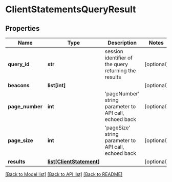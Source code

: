 # ClientStatementsQueryResult

## Properties
Name | Type | Description | Notes
------------ | ------------- | ------------- | -------------
**query_id** | **str** | session identifier of the query returning the results  | [optional] 
**beacons** | **list[int]** |  | [optional] 
**page_number** | **int** | &#39;pageNumber&#39; string parameter to API call, echoed back  | [optional] 
**page_size** | **int** | &#39;pageSize&#39; string parameter to API call, echoed back  | [optional] 
**results** | [**list[ClientStatement]**](ClientStatement.md) |  | [optional] 

[[Back to Model list]](../README.md#documentation-for-models) [[Back to API list]](../README.md#documentation-for-api-endpoints) [[Back to README]](../README.md)


